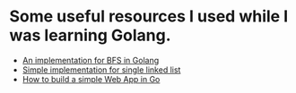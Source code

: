 # Some useful resources I used while I was learning Golang. 

- [An implementation for BFS in Golang](https://cybernetist.com/2019/03/09/breadth-first-search-using-go-standard-library/)
- [Simple implementation for single linked list](https://levelup.gitconnected.com/go-singly-linked-lists-with-insertion-deletion-traversal-e9da5bb0dbe1)
- [How to build a simple Web App in Go](https://freshman.tech/web-development-with-go/)
